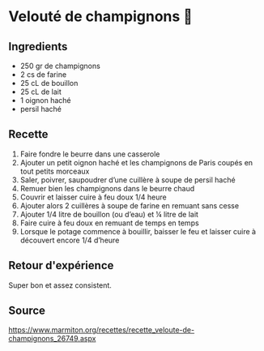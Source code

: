 # Velouté de champignons 🍲

## Ingredients

- 250 gr de champignons
- 2   cs de farine
- 25  cL de bouillon
- 25  cL de lait
- 1 oignon haché
- persil haché

## Recette

1. Faire fondre le beurre dans une casserole
2. Ajouter un petit oignon haché et les champignons de Paris coupés en tout petits morceaux
3. Saler, poivrer, saupoudrer d’une cuillère à soupe de persil haché
4. Remuer bien les champignons dans le beurre chaud
5. Couvrir et laisser cuire à feu doux 1/4 heure
6. Ajouter alors 2 cuillères à soupe de farine en remuant sans cesse
7. Ajouter 1/4 litre de bouillon (ou d’eau) et ¼ litre de lait
8. Faire cuire à feu doux en remuant de temps en temps
9. Lorsque le potage commence à bouillir, baisser le feu et laisser cuire à découvert encore 1/4 d’heure

## Retour d'expérience

Super bon et assez consistent.

## Source

<https://www.marmiton.org/recettes/recette_veloute-de-champignons_26749.aspx>
